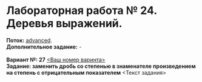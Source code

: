 ﻿# Лабораторная работа № 24. Деревья выражений.
**Поток:** <ins>advanced</ins>.</br>**Дополнительное задание:** -</br></br>**Вариант №: 27** <ins><Ваш номер варинта></ins></br>**Задание: заменить дробь со степенью в знаменателе произведением на степень с отрицательным показателем** <Текст задания>
